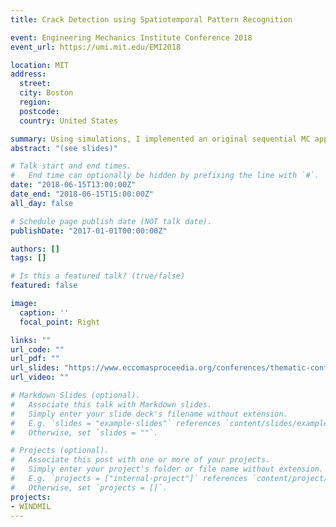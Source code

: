 ```yaml
---
title: Crack Detection using Spatiotemporal Pattern Recognition

event: Engineering Mechanics Institute Conference 2018
event_url: https://umi.mit.edu/EMI2018

location: MIT 
address:
  street: 
  city: Boston
  region: 
  postcode: 
  country: United States

summary: Using simulations, I implemented an original sequential MC approach together with some prior strain pattern extraction with PCA to the problem of crack detection.
abstract: "(see slides)"

# Talk start and end times.
#   End time can optionally be hidden by prefixing the line with `#`.
date: "2018-06-15T13:00:00Z"
date_end: "2018-06-15T15:00:00Z"
all_day: false

# Schedule page publish date (NOT talk date).
publishDate: "2017-01-01T00:00:00Z"

authors: []
tags: []

# Is this a featured talk? (true/false)
featured: false

image:
  caption: ''
  focal_point: Right

links: ""
url_code: ""
url_pdf: ""
url_slides: "https://www.eccomasproceedia.org/conferences/thematic-conferences/uncecomp-2017/5379""
url_video: ""

# Markdown Slides (optional).
#   Associate this talk with Markdown slides.
#   Simply enter your slide deck's filename without extension.
#   E.g. `slides = "example-slides"` references `content/slides/example-slides.md`.
#   Otherwise, set `slides = ""`.

# Projects (optional).
#   Associate this post with one or more of your projects.
#   Simply enter your project's folder or file name without extension.
#   E.g. `projects = ["internal-project"]` references `content/project/deep-learning/index.md`.
#   Otherwise, set `projects = []`.
projects:
- WINDMIL
---
```

